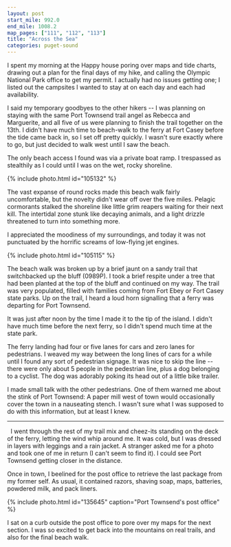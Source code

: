 ```yaml
---
layout: post
start_mile: 992.0
end_mile: 1008.2
map_pages: ["111", "112", "113"]
title: "Across the Sea"
categories: puget-sound
---
```


I spent my morning at the Happy house poring over maps and tide charts, drawing
out a plan for the final days of my hike, and calling the Olympic National Park
office to get my permit. I actually had no issues getting one; I listed out the
campsites I wanted to stay at on each day and each had availability.

I said my temporary goodbyes to the other hikers -- I was planning on staying
with the same Port Townsend trail angel as Rebecca and Marguerite, and all five
of us were planning to finish the trail together on the 13th. I didn't have much
time to beach-walk to the ferry at Fort Casey before the tide came back in, so I
set off pretty quickly. I wasn't sure exactly where to go, but just decided to
walk west until I saw the beach.

The only beach access I found was via a private boat ramp. I trespassed as
stealthily as I could until I was on the wet, rocky shoreline.

{% include photo.html id="105132" %}

The vast expanse of round rocks made this beach walk fairly uncomfortable, but
the novelty didn't wear off over the five miles. Pelagic cormorants stalked
the shoreline like little grim reapers waiting for their next kill. The
intertidal zone stunk like decaying animals, and a light drizzle threatened to
turn into something more.

I appreciated the moodiness of my surroundings, and today it was not punctuated
by the horrific screams of low-flying jet engines.

{% include photo.html id="105115" %}

The beach walk was broken up by a brief jaunt on a sandy trail that switchbacked
up the bluff (0989P). I took a brief respite under a tree that had been planted
at the top of the bluff and continued on my way. The trail was very populated,
filled with families coming from Fort Ebey or Fort Casey state parks. Up on the
trail, I heard a loud horn signalling that a ferry was departing for Port
Townsend.

It was just after noon by the time I made it to the tip of the island. I didn't
have much time before the next ferry, so I didn't spend much time at the state
park.

The ferry landing had four or five lanes for cars and zero lanes for
pedestrians. I weaved my way between the long lines of cars for a while until I
found any sort of pedestrian signage. It was nice to skip the line -- there were
only about 5 people in the pedestrian line, plus a dog belonging to a cyclist.
The dog was adorably poking its head out of a little bike trailer.

I made small talk with the other pedestrians. One of them warned me about the
stink of Port Townsend: A paper mill west of town would occasionally cover the
town in a nauseating stench. I wasn't sure what I was supposed to do with this
information, but at least I knew.

<hr>
&nbsp;
I went through the rest of my trail mix and cheez-its standing on the deck of
the ferry, letting the wind whip around me. It was cold, but I was dressed in
layers with leggings and a rain jacket. A stranger asked me for a photo and took
one of me in return (I can't seem to find it). I could see Port Townsend getting
closer in the distance.

Once in town, I beelined for the post office to retrieve the last package from
my former self. As usual, it contained razors, shaving soap, maps, batteries,
powdered milk, and pack liners.

{% include photo.html id="135645" caption="Port Townsend's post office" %}

I sat on a curb outside the post office to pore over my maps for the next
section. I was so excited to get back into the mountains on real trails, and
also for the final beach walk.
